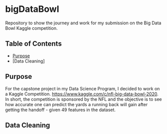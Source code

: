 # bigDataBowl
Repository to show the journey and work for my submission on the Big Data Bowl Kaggle competition. 

## Table of Contents
* [Purpose](https://github.com/LjA012/bigDataBowl/blob/master/README.md#purpose)
* [Data Cleaning]

## Purpose
For the capstone project in my Data Science Program, I decided to work on a Kaggle Competition.  https://www.kaggle.com/c/nfl-big-data-bowl-2020.  In short, the competition is sponsored by the NFL and the objective is to see how accurate one can predict the yards a running back will gain after getting the handoff - given 49 features in the dataset. 

## Data Cleaning
